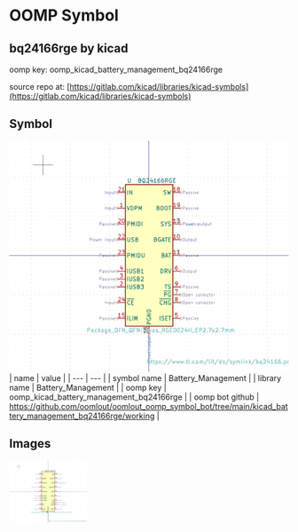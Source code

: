 # OOMP Symbol  
## bq24166rge  by kicad  
  
oomp key: oomp_kicad_battery_management_bq24166rge  
  
source repo at: [https://gitlab.com/kicad/libraries/kicad-symbols](https://gitlab.com/kicad/libraries/kicad-symbols)  
## Symbol  
  
[![working.png](working_600.png)](working.png)  
| name | value | 
| --- | --- | 
| symbol name | Battery_Management | 
| library name | Battery_Management | 
| oomp key | oomp_kicad_battery_management_bq24166rge | 
| oomp bot github | https://github.com/oomlout/oomlout_oomp_symbol_bot/tree/main/kicad_battery_management_bq24166rge/working | 
## Images  
  
[![working.png](working_140.png)](working.png)  

